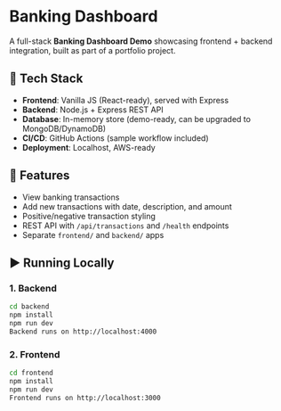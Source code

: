 # Banking Dashboard

A full-stack **Banking Dashboard Demo** showcasing frontend + backend integration, built as part of a portfolio project.

## 🚀 Tech Stack
- **Frontend**: Vanilla JS (React-ready), served with Express
- **Backend**: Node.js + Express REST API
- **Database**: In-memory store (demo-ready, can be upgraded to MongoDB/DynamoDB)
- **CI/CD**: GitHub Actions (sample workflow included)
- **Deployment**: Localhost, AWS-ready

## 📂 Features
- View banking transactions
- Add new transactions with date, description, and amount
- Positive/negative transaction styling
- REST API with `/api/transactions` and `/health` endpoints
- Separate `frontend/` and `backend/` apps

## ▶️ Running Locally

### 1. Backend
```bash
cd backend
npm install
npm run dev
Backend runs on http://localhost:4000
```
### 2. Frontend
```bash
cd frontend
npm install
npm run dev
Frontend runs on http://localhost:3000
```

